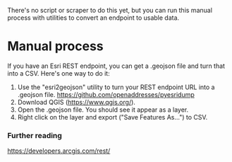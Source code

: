 There's no script or scraper to do this yet, but you can run this manual process with utilities to convert an endpoint to usable data.

# Manual process
If you have an Esri REST endpoint, you can get a .geojson file and turn that into a CSV. Here's one way to do it:

1. Use the "esri2geojson" utility to turn your REST endpoint URL into a .geojson file. https://github.com/openaddresses/pyesridump
2. Download QGIS (https://www.qgis.org/).
3. Open the .geojson file. You should see it appear as a layer.
4. Right click on the layer and export ("Save Features As...") to CSV.

### Further reading
https://developers.arcgis.com/rest/
